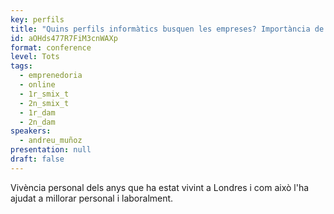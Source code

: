 ```yaml
---
key: perfils
title: "Quins perfils informàtics busquen les empreses? Importància de l'anglès."
id: aOHds477R7FiM3cnWAXp
format: conference
level: Tots
tags:
  - emprenedoria
  - online
  - 1r_smix_t
  - 2n_smix_t
  - 1r_dam
  - 2n_dam
speakers:
  - andreu_muñoz
presentation: null
draft: false
---
```


Vivència personal dels anys que ha estat vivint a Londres i com això l'ha ajudat a millorar personal i laboralment.


